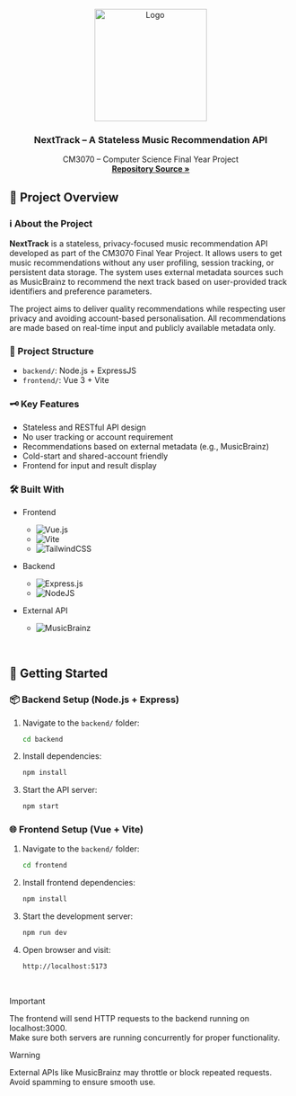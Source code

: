 <br />
<div align="center">
  <a href="https://github.com/Jx1126">
    <img src="https://images.weserv.nl/?url=avatars.githubusercontent.com/u/147470595?s=200&v=4&h=300&w=300&fit=cover&mask=circle&maxage=7d" alt="Logo" width="200" height="200">
  </a>

<h3 align="center">NextTrack – A Stateless Music Recommendation API</h3>

  <p align="center">
    CM3070 – Computer Science Final Year Project
    <br />
    <a href="https://github.com/Jx1126/next-track"><strong>Repository Source »</strong></a>
    <br />
  </p>
</div>

## 📜 Project Overview

### ℹ️ About the Project
**NextTrack** is a stateless, privacy-focused music recommendation API developed as part of the CM3070 Final Year Project. It allows users to get music recommendations without any user profiling, session tracking, or persistent data storage. The system uses external metadata sources such as MusicBrainz to recommend the next track based on user-provided track identifiers and preference parameters.

The project aims to deliver quality recommendations while respecting user privacy and avoiding account-based personalisation. All recommendations are made based on real-time input and publicly available metadata only.

### 📁 Project Structure

- `backend/`: Node.js + ExpressJS
- `frontend/`: Vue 3 + Vite

### 🗝️ Key Features

-  Stateless and RESTful API design
-  No user tracking or account requirement
-  Recommendations based on external metadata (e.g., MusicBrainz)
-  Cold-start and shared-account friendly
-  Frontend for input and result display

### 🛠️ Built With
* Frontend
  * ![Vue.js](https://img.shields.io/badge/vuejs-%2335495e.svg?style=for-the-badge&logo=vuedotjs&logoColor=%234FC08D)
  * ![Vite](https://img.shields.io/badge/vite-%23646CFF.svg?style=for-the-badge&logo=vite&logoColor=white)
  * ![TailwindCSS](https://img.shields.io/badge/tailwindcss-%2338B2AC.svg?style=for-the-badge&logo=tailwind-css&logoColor=white)

* Backend
  * ![Express.js](https://img.shields.io/badge/express.js-%23404d59.svg?style=for-the-badge&logo=express&logoColor=%2361DAFB)
  * ![NodeJS](https://img.shields.io/badge/node.js-6DA55F?style=for-the-badge&logo=node.js&logoColor=white)

* External API
  * ![MusicBrainz](https://img.shields.io/badge/Musicbrainz-EB743B?style=for-the-badge&logo=musicbrainz&logoColor=BA478F)

<br>


## 🚀 Getting Started

### 📦 Backend Setup (Node.js + Express)

1. Navigate to the `backend/` folder:
   ```bash
   cd backend
2. Install dependencies:
   ```bash
   npm install
3. Start the API server:
   ```bash
   npm start
   ```

### 🌐 Frontend Setup (Vue + Vite)

1. Navigate to the `backend/` folder:
   ```bash
   cd frontend
2. Install frontend dependencies:
   ```bash
   npm install
3. Start the development server:
   ```bash
   npm run dev
4. Open browser and visit:
   ```bash
   http://localhost:5173
   ```

<br>

>[!IMPORTANT]
> The frontend will send HTTP requests to the backend running on localhost:3000.<br>
> Make sure both servers are running concurrently for proper functionality.


>[!WARNING]
> External APIs like MusicBrainz may throttle or block repeated requests.<br>
> Avoid spamming to ensure smooth use.
